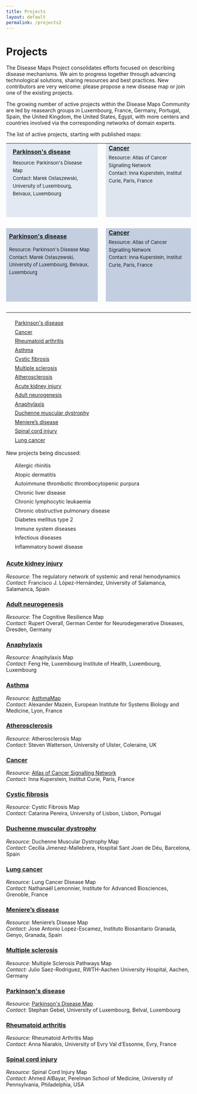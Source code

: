 ```yaml
---
title: Projects
layout: default
permalink: /projects2
---
```


# Projects
        
The Disease Maps Project consolidates efforts focused on describing disease mechanisms. We aim to progress together through advancing technological solutions, sharing resources and best practices. New contributors are very welcome: please propose a new disease map or join one of the existing projects.  

The growing number of active projects within the Disease Maps Community are led by reasearch groups in Luxembourg, France, Germany, Portugal, Spain, the United Kingdom, the United States, Egypt, with more centers and countries involved via the corresponding networks of domain experts.  

The list of active projects, starting with published maps:

<table>
<tr style="height:200px;">
<td style="width:320px; text-align:left; vertical-align:top; background-color:#e3e9f2;">
        <p style="margin:10px; font-size:16px;">
        <strong><a href="../parkinsons" target="_blank">Parkinson's disease</a></strong></p>
        <p style="line-height:160%; margin:10px; font-size:13px;">
        Resource: Parkinson's Disease Map<br />
        Contact: Marek Ostaszewski, University of Luxembourg, Belvaux, Luxembourg<br />
        <!--<img src="../images/flags/flag-of-Luxembourg.png" width="30"/> Luxembourg-->
        </p></td>
<td style="width:10px;"> </td>
<td style="width:320px; text-align:left; vertical-align:top; margin:10px; background-color:#dee5ef;">
        <font size="3"><strong><a href="../cancer" target="_blank">Cancer</a></strong></font>
        <p style="line-height:160%; margin-top:6px; font-size:13px;">
        Resource: Atlas of Cancer Signalling Network<br />
        Contact: Inna Kuperstein, Institut Curie, Paris, France<br />
        </p></td>
</tr>
<tr style="height: 30px;">
<td style="width: 320px;"> </td>
<td style="width: 10px;"> </td>
<td style="width: 320px;"> </td>
</tr>
<tr style="height: 200px;">
<td style="width: 320px; text-align: left; vertical-align: top; background-color: #c3cfe0;"><p style="margin-top:10px; font-size:16px;"><strong><a href="../parkinsons" target="_blank">Parkinson's disease</a></strong></p><p style="line-height:160%; margin-top:0px; font-size:13px;">
        Resource: Parkinson's Disease Map<br />
        Contact: Marek Ostaszewski, University of Luxembourg, Belvaux, Luxembourg<br />
        <!--<img src="../images/flags/flag-of-Luxembourg.png" width="30"/> Luxembourg-->
        </p></td>
<td style="width: 10px;"> </td>
<td style="width: 320px; text-align: left; vertical-align: top; background-color: #c3cfe0;">
        <font size="3"><strong><a href="../cancer" target="_blank">Cancer</a></strong></font>
        <p style="line-height:160%; margin-top:6px; font-size:13px;">
        Resource: Atlas of Cancer Signalling Network<br />
        Contact: Inna Kuperstein, Institut Curie, Paris, France<br />
        </p></td>
</tr>
<tr style="height: 30px;">
<td style="width: 320px;"> </td>
<td style="width: 10px;"> </td>
<td style="width: 320px;"> </td>
</tr>
</table>    




<ul style="list-style-type:none; line-height:175%;">
<li><a href="/parkinsons">Parkinson's disease</a></li>
<li><a href="/cancer">Cancer</a></li>
<li><a href="/rheumatoidarthritis">Rheumatoid arthritis</a></li>
<li><a href="/asthma">Asthma</a></li>
<li><a href="/cysticfibrosis">Cystic fibrosis</a></li>
<li><a href="/multiplesclerosis">Multiple sclerosis</a></li>
<li><a href="/atherosclerosis">Atherosclerosis</a></li>
<li><a href="/acutekidneyinjury">Acute kidney injury</a></li>
<li><a href="/adultneurogenesis">Adult neurogenesis</a></li>
<li><a href="/anaphylaxis">Anaphylaxis</a></li>
<li><a href="/duchenne">Duchenne muscular dystrophy</a></li>
<li><a href="/menieres">Meniere’s disease</a></li>
<li><a href="/spinalcordinjury">Spinal cord injury</a></li>
<li><a href="/lungcancer">Lung cancer</a></li>
<!--<li><a href="/coronaryarterydisease">Coronary artery disease</a></li>-->
</ul>

New projects being discussed:  

<ul style="list-style-type:none; line-height:175%;">
<li>Allergic rhinitis</li>
<li>Atopic dermatitis</li>
<li>Autoimmune thrombotic thrombocytopenic purpura</li>
<li>Chronic liver disease</li>
<li>Chronic lymphocytic leukaemia</li>
<li>Chronic obstructive pulmonary disease</li>
<li>Diabetes mellitus type 2</li>
<li>Immune system diseases</li>
<li>Infectious diseases</li>
<li>Inflammatory bowel disease</li>
</ul>

### [Acute kidney injury](acutekidneyinjury)

_Resource:_ The regulatory network of systemic and renal hemodynamics  
_Contact:_ Francisco J. López-Hernández, University of Salamanca, Salamanca, Spain  

### [Adult neurogenesis](adultneurogenesis)

_Resource:_ The Cognitive Resilience Map  
_Contact:_ Rupert Overall, German Center for Neurodegenerative Diseases, Dresden, Germany  

### [Anaphylaxis](anaphylaxis)

_Resource:_ Anaphylaxis Map  
_Contact:_ Feng He, Luxembourg Institute of Health, Luxembourg, Luxembourg  

### [Asthma](asthma)

_Resource:_ [AsthmaMap](http://asthma-map.org/)  
_Contact:_ Alexander Mazein, European Institute for Systems Biology and Medicine, Lyon, France  

### [Atherosclerosis](atherosclerosis)

_Resource:_ Atherosclerosis Map  
_Contact:_ Steven Watterson, University of Ulster, Coleraine, UK  

### [Cancer](cancer)

_Resource:_ [Atlas of Cancer Signalling Network](https://acsn.curie.fr/navicell/maps/acsn/master/index.html)  
_Contact:_ Inna Kuperstein, Institut Curie, Paris, France  

<!--### [Coronary artery disease](coronaryarterydisease)
_Resource:_ Coronary Artery Disease Map  
_Contact:_ Daniela Börnigen, University Medical Center Hamburg-Eppendorf, Hamburg, Germany-->  

### [Cystic fibrosis](cysticfibrosis)

_Resource:_ Cystic Fibrosis Map  
_Contact:_ Catarina Pereira, University of Lisbon, Lisbon, Portugal  

### [Duchenne muscular dystrophy](duchenne)

_Resource:_ Duchenne Muscular Dystrophy Map  
_Contact:_ Cecilia Jimenez-Mallebrera, Hospital Sant Joan de Déu, Barcelona, Spain  

### [Lung cancer](lungcancer)

_Resource:_ Lung Cancer Disease Map  
_Contact:_ Nathanaël Lemonnier, Institute for Advanced Biosciences, Grenoble, France  

### [Meniere’s disease](menieres)

_Resource:_ Meniere’s Disease Map  
_Contact:_ Jose Antonio Lopez-Escamez, Instituto Biosanitario Granada, Genyo, Granada, Spain  

### [Multiple sclerosis](multiplesclerosis)

_Resource:_ Multiple Sclerosis Pathways Map  
_Contact:_ Julio Saez-Rodriguez, RWTH-Aachen University Hospital, Aachen, Germany  

### [Parkinson's disease](parkinsons)

_Resource:_ [Parkinson's Disease Map](https://pdmap.uni.lu/MapViewer/)  
_Contact:_ Stephan Gebel, University of Luxembourg, Belval, Luxembourg  

### [Rheumatoid arthritis](rheumatoidarthritis)

_Resource:_ Rheumatoid Arthritis Map  
_Contact:_ Anna Niarakis, University of Evry Val d’Essonne, Evry, France  

### [Spinal cord injury](spinalcordinjury)

_Resource:_ Spinal Cord Injury Map  
_Contact:_ Ahmed AlBayar, Perelman School of Medicine, University of Pennsylvania, Philadelphia, USA
